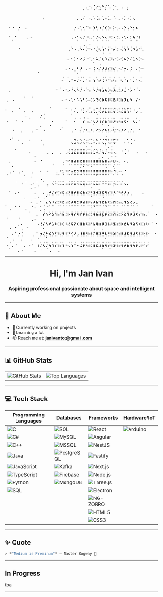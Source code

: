 ⠀⠀⠀⠀⠀⠀⠀⠀⠀⠀⠀⠀⠀⠀⠀⠀⠀⠀⠀⠀⠀⠀⠀⠀⠀⡀⢄⠢⢈⠔⣢⠓⡌⠡⢈⠐⡀⠠⠀⡄⠀⠀⠀⠀⠀⠀⠀⠀⠀⠀⠀⠀⠀⠀⠀⠀⠀⠀⠀⠀⠀⠀⠀⠀⠀⠀⠀⠀⠀⠀⠀⠀⠀⠀⠀⠀⠀⠀⠀⠀⠀⠀⠀⠀⠀
⠀⠀⠀⠀⠀⠀⠀⠀⠀⠀⠀⠀⠄⠀⠀⠀⠀⠀⠀⠀⠀⠀⠀⡀⢂⠜⠀⢆⠱⢊⡔⢃⠤⣑⠂⠡⢀⠠⡁⠢⡑⢄⠀⠀⠀⠀⠀⠀⠀⠀⠀⠀⠀⠀⠀⠀⠀⠀⠀⠀⠀⠀⠀⠀⠀⠀⠀⠀⠀⠀⠀⠀⠀⠀⠀⠀⠀⠀⠀⠀⠀⠀⠀⠀⠀
⠀⠂⠐⠀⡐⠀⠠⠀⠀⠀⠀⠀⠀⠀⠀⠀⠀⠀⠀⠀⠀⠀⡐⠠⢁⢂⠉⠆⡱⢃⠰⡈⢎⡱⢨⠐⡠⠠⡑⢠⠑⡂⠦⠀⠀⠀⠀⠀⠀⠀⠀⠀⠀⠀⠀⠀⠀⠀⠀⠀⠀⠀⠀⠀⠀⠀⠀⠀⠀⠀⠀⠀⠀⠀⠀⠀⠀⠀⠀⠀⠀⠀⠀⠀⠀
⠀⠁⡀⠁⠀⠀⠀⠄⠂⠀⠀⠀⠀⠀⠀⠀⠀⠀⠀⠀⠀⠠⠐⡁⠢⠌⡘⠤⡁⢌⠢⡑⢢⡘⠅⢂⠥⢐⠡⠂⣅⠳⣈⠇⠀⠀⠀⠀⠀⠀⠀⠀⠀⠀⠀⠀⠀⠀⠀⠀⠀⠀⠀⠀⠀⠀⠀⠀⠀⠀⠀⠀⠀⠀⢀⠀⠄⠀⠀⠀⠀⠀⠀⠀⠀
⠀⠀⠀⠀⠐⠀⠀⠀⠀⠀⠀⠀⠀⠀⠀⠀⠀⠀⠀⠀⢀⠑⠠⢀⠣⠄⡑⠢⠐⡈⢆⢡⠂⡍⢢⠌⡂⢌⢣⠱⢈⠲⣡⠚⡀⠀⠀⠀⠀⠀⠀⠀⠀⠀⠀⠀⠀⠀⠀⠀⠀⠀⠀⠀⠀⠀⠀⠀⠀⠀⠀⠀⠀⠀⠀⠀⠀⠀⠈⠀⠐⠀⠐⠀⠀
⠀⠀⠀⠀⠀⠀⠀⠀⠀⠀⠀⠀⠀⠀⠀⠀⠀⠀⠀⠀⠄⠂⡁⠂⠔⡨⠐⢁⠂⠥⡈⢆⠱⣌⢧⠐⡡⢊⠦⡑⠌⣁⠢⡑⠄⠀⠀⠀⠀⠀⠀⠀⠀⠀⠀⠀⠀⠀⠀⠀⠀⠀⠀⠀⠀⠀⠀⠀⠀⠀⠀⠀⠀⠀⠀⠀⠀⠁⡀⠠⠀⠀⠀⠀⠀
⠀⠀⠀⠀⠀⠀⠀⠀⠀⠀⠀⠀⠀⠀⠀⠀⠀⠀⠀⠠⠐⠠⣀⠃⡜⠀⠄⠂⢨⠐⡌⡜⡼⣎⡷⡌⡐⠌⡒⠄⡨⠀⠄⡑⠂⠀⠀⠀⠀⠀⠀⠀⠀⠀⠀⠀⠀⠀⠀⠈⠀⠀⠀⠀⠀⠀⠀⠀⠀⠀⠀⠀⠂⠀⠀⠀⠀⠀⠀⠀⠀⠀⠀⠀⠀
⠀⠀⠀⠀⠀⠀⠀⠀⠀⠀⠀⠀⠀⠀⠀⠀⠀⠀⠌⡀⢁⠒⠤⡘⠌⡁⠂⡅⢢⠑⡴⢘⠱⠚⡴⢡⠈⢆⠑⡄⠂⡁⠂⢌⠀⠀⠀⠀⠀⠀⠀⠀⠀⠀⠀⠀⠀⠀⠀⠀⠀⠀⠀⠀⠀⠀⠀⠀⠀⠀⠀⠀⠀⠀⠀⠀⠀⠀⠀⠀⠀⠀⠀⠀⠠
⠀⡀⠀⠀⠀⠀⠀⠀⠀⠀⠀⠀⠀⠀⠀⠀⠐⠈⠠⠐⡠⠘⢄⠣⡘⠠⠑⡄⠣⡘⢶⣡⢦⡱⣌⢧⣘⡰⣈⠐⡡⠐⠈⠄⠀⠀⠀⠀⠀⠀⠀⠀⠀⠀⠀⡀⠀⢀⠀⠀⠀⠀⠀⠀⠀⠀⠀⠀⠀⠀⠀⠀⠀⠀⠀⠀⠀⠀⠀⠀⠀⠀⠈⠀⠀
⢀⠀⠠⠀⠀⠀⠀⠀⠀⠀⠀⠀⠀⠀⠀⠀⠀⠀⠄⠑⠠⢁⠂⠡⢡⠃⡡⢌⡡⢙⢎⡷⢯⡿⣽⣣⢏⣷⡹⣆⠳⠀⡌⠂⠀⠀⠀⠀⠀⠀⠀⠀⠀⠀⠀⠀⠀⠀⠀⠀⠀⠀⠀⢀⠀⠀⠀⠀⠀⠀⠀⠀⠀⠀⠀⠀⡀⠀⠀⢀⠀⠀⠀⠀⠀
⠂⠀⠄⠀⠈⠀⠄⠀⠠⠀⠀⠀⠀⠀⠀⠀⠀⠀⠀⠌⠀⠂⠌⡀⠐⡃⠔⣡⢒⡉⢞⡼⣏⣿⡳⡝⡺⣜⣷⢫⠇⠐⡠⢁⠀⠀⠀⠀⠀⠀⠀⠀⠀⠀⠀⠠⠀⠀⠀⠀⡐⠈⠀⠀⠀⠀⠀⠀⠀⠀⠁⠀⠀⠀⢀⠀⠀⠀⠈⠀⠀⠀⠀⠀⠀
⠠⠀⠀⠐⠀⠠⠀⠈⠀⠀⠀⠀⠈⠀⠀⠄⠀⠀⠀⠐⠀⠀⠌⠀⠁⡜⢨⡐⢆⡹⢸⡜⣧⢳⣏⠷⡴⣭⢞⠍⠀⢆⡁⠂⠀⠀⠀⠀⠀⠀⠀⠀⠀⠀⠀⠀⠀⠀⠀⠀⠄⠀⠀⠐⠀⠀⠀⡀⠀⠀⠀⠀⠀⢀⠀⠀⠀⠁⠀⠀⠁⠀⠂⢀⠀
⠀⠀⠐⠀⠀⠄⠀⠀⠠⠀⠁⠀⠐⠀⠀⠀⠀⠈⠀⠀⠀⠠⠈⠀⠆⣌⢣⠜⣄⠊⡕⢎⡳⢧⡚⢬⢱⡜⠊⠠⠌⠄⢀⠁⠀⠀⠀⠀⠀⠀⠀⡀⠀⠀⠀⠀⠀⠀⠀⠀⠀⠀⠀⠀⠀⠀⠀⠀⠀⠀⠀⠀⠀⠀⠀⠀⠀⠀⠀⠀⠀⠠⠀⠀⠀
⠀⠈⠀⠀⠂⢀⠀⠐⠀⠀⠀⠐⠀⠀⠀⠀⠀⠀⠀⠂⠀⢄⣹⢦⡱⢌⠶⣉⠦⡓⡌⢌⡙⢧⠿⡭⠃⠀⠄⠡⢈⠐⠀⠀⠀⠀⠀⠀⠀⠀⠀⠀⠀⠀⠀⠀⠀⠀⠀⠀⠀⠁⠀⠀⠀⠀⠀⠀⠀⠀⠀⠀⠀⠀⠀⠂⠐⠀⠀⠀⠀⠁⠄⠂⠀
⠀⠀⠀⠁⠀⠀⠀⠠⠀⠀⠀⠀⠀⢀⠀⡀⠀⢀⠀⣄⢞⣹⣞⣿⣿⣿⣮⣵⣊⠵⡘⢦⡘⠤⡇⢄⠀⠐⢈⠐⠀⠀⠠⠀⠀⠄⠀⠀⠀⠀⠀⠀⠀⠀⠀⠀⠀⠀⠐⠀⠀⠀⠀⠀⠀⠀⠀⠀⠀⠀⠀⠀⠀⠀⠀⠀⠀⠀⠀⡀⠄⠀⡀⠂⠐
⠀⠄⠀⠀⠀⠀⠀⠀⠀⠐⠀⠈⠀⠀⠀⢀⠀⠀⢠⡌⢋⡿⣾⣿⣯⣿⣿⣿⣿⣿⣿⣷⣿⣶⠻⡜⣢⠀⠂⠄⠀⠀⠀⠀⠀⠀⠀⠀⠀⠀⠀⠂⠀⠀⠀⠀⠀⠀⠀⠀⠀⠀⠀⠀⠀⠀⠀⠀⠀⠀⠀⠀⠀⠄⠂⠈⠐⠀⠀⠀⠀⠠⠀⠐⡀
⢀⠠⠐⠀⠠⠐⠀⠀⠠⠀⠀⠂⠀⠐⠀⠀⢠⡘⢥⡚⣏⡶⣯⣽⣻⢿⣿⣿⣿⣿⣿⣿⣿⡿⢆⠹⡔⢂⠈⠀⠀⠀⠀⠀⠀⠀⠀⠀⠀⠀⠀⠀⠀⠀⠀⠁⠀⠂⠀⠀⢀⠀⠀⠀⠀⠀⠀⠀⠀⠀⠀⠀⠀⠀⠀⠀⠀⠀⠁⠀⠀⠀⠀⠀⠀
⠀⠀⠀⠐⠀⠠⠐⠀⡀⠄⠂⠀⠁⢀⠀⢎⠥⣙⣛⢷⣾⡽⣷⢯⣟⣯⣞⡽⣏⣟⡟⠿⠿⣿⠡⢧⡙⡌⢆⡀⠀⠀⠀⠀⠀⠀⠀⠀⠀⠀⠀⠀⠀⠀⠀⠀⠀⠄⠐⠈⠀⠀⠈⠀⠀⠀⠀⠀⠀⠀⠀⠀⠀⠀⠈⠀⠐⠀⠀⡀⠀⠀⠀⠈⠀
⠀⠁⠀⠄⠂⠀⠀⠀⠀⠠⠀⠀⠄⢀⡚⣌⢞⡱⢯⣳⣝⣿⡞⣿⢮⣷⢮⣛⣽⡺⣽⣯⢻⣎⣇⠣⠙⢞⡜⡰⢀⠀⠀⠀⠄⠀⠀⠀⠀⠀⠀⠀⠀⠀⠀⠄⠀⠀⠠⠐⠀⠠⠁⠀⠀⠀⠀⠀⠀⠀⠀⠀⠀⠀⠀⠀⠈⠀⠀⠄⠐⠀⠀⠄⠀
⡀⠀⠀⠀⠀⠀⠀⠀⠂⠀⠄⠁⢀⠦⡱⣘⠮⣝⢯⣳⢯⣞⣻⣭⢟⣾⢿⣳⣞⣷⣹⢯⣷⣫⢾⡹⡵⢦⡹⣵⢪⡔⢤⠀⠀⠀⠀⡀⠀⠀⠠⠀⠁⠈⠀⠠⠀⠈⠐⠀⡁⠠⠈⠀⠀⠀⠀⠀⠀⠀⠀⠀⠀⠀⠀⠀⠐⠈⠀⠀⠀⠈⠀⠀⠀
⠀⠀⠀⠀⠀⠀⠀⠈⠀⠀⡀⠀⡜⢢⠕⣣⢻⡜⣯⢞⡧⢿⡜⢿⡞⡾⣧⣛⢾⣮⣽⣏⡾⣝⣯⢻⣕⡫⣕⢻⡶⣹⢞⡜⣦⡀⠁⠀⠠⠐⠀⠀⠀⠐⠀⠀⠀⢀⠠⠀⠀⠄⠀⠀⠀⠀⠀⠀⠀⠀⠀⠀⠀⠀⠀⠀⠂⠀⠀⠀⠁⠀⠠⠀⠀
⠀⠀⠀⠀⡀⠄⠀⠀⠀⠀⠠⢘⡌⢣⠞⣡⠷⣹⢎⡿⣜⢯⡝⢎⣿⣷⢯⡟⣧⢿⣶⡿⣹⣧⢟⣯⣞⡷⣞⢧⠻⣵⢫⢾⣱⢇⠆⠁⠐⠀⠐⠀⠁⠀⠠⠀⠁⠀⠀⠀⠀⠂⠀⠀⠀⠀⠀⠀⠀⠀⠀⠀⠀⠀⠀⠀⠀⠠⠀⠀⠄⠀⠀⠀⠀
⠀⠀⠄⠁⡐⢈⠀⠀⠀⡀⠁⡲⢌⡓⢮⡱⣋⢧⡻⣼⡙⢊⠜⣠⢸⣿⣻⢾⡍⢿⣽⣛⢧⣛⣯⢾⣱⡿⣼⢯⣻⣼⢫⣯⢗⣯⠂⠀⠂⠈⠀⠠⠀⠀⠄⠀⠀⠄⠀⠐⠀⠀⠁⠀⠀⠀⠀⠀⠀⠀⠀⠀⠀⠀⠀⠀⠀⠀⠀⠀⠀⠂
⠠⠈⡀⠐⠀⠀⡀⠠⠐⠀⢰⡑⢎⡙⢦⢳⡝⣮⢳⡱⢌⢣⠚⠤⣘⡷⢯⣟⣿⣞⣱⣯⢾⡽⣞⡿⣯⢿⡽⣯⢷⢯⡷⣹⠞⡴⠃⠀⠀⠀⠁⠀⠀⡀⠠⠐⠀⠀⢀⠀⠐⠀⠈⢀⠀⠀⡀⠀⠀⠀⠀⠀⠀⠀⠀⠀⠀⠀⠀⠀⠁⠀⠈⠀⠀⠀


---

<h1 align="center">Hi, I'm Jan Ivan</h1>
<h3 align="center"> Aspiring professional passionate about space and intelligent systems </h3>

---

## 🌟 About Me

- 🔭 Currently working on projects
- 🌱 Learning a lot
- 📫 Reach me at: **janivantot@gmail.com**

---

## 📊 GitHub Stats

<table align="center">
  <tr>
    <td align="center">
      <img src="https://github-readme-stats.vercel.app/api?username=johnivn&show_icons=true&theme=tokyonight&hide_border=true" alt="GitHub Stats" />
    </td>
    <td align="center">
      <img src="https://github-readme-stats.vercel.app/api/top-langs?username=johnivn&layout=compact&theme=tokyonight&hide_border=true" alt="Top Languages" />
    </td>
  </tr>
</table>

---

## 💻 Tech Stack

| Programming Languages | Databases | Frameworks | Hardware/IoT |
|------------------------|-----------|------------|--------------|
| ![C](https://img.shields.io/badge/C-00599C?logo=c&logoColor=white) | ![SQL](https://img.shields.io/badge/SQL-4479A1?logo=database&logoColor=white) | ![React](https://img.shields.io/badge/React-20232A?logo=react&logoColor=61DAFB) | ![Arduino](https://img.shields.io/badge/Arduino-00979D?logo=arduino&logoColor=white) |
| ![C#](https://img.shields.io/badge/C%23-239120?logo=c-sharp&logoColor=white) | ![MySQL](https://img.shields.io/badge/MySQL-4479A1?logo=mysql&logoColor=white) | ![Angular](https://img.shields.io/badge/Angular-DD0031?logo=angular&logoColor=white) | |
| ![C++](https://img.shields.io/badge/C++-00599C?logo=c%2B%2B&logoColor=white) | ![MSSQL](https://img.shields.io/badge/MSSQL-CC2927?logo=microsoftsqlserver&logoColor=white) | ![NestJS](https://img.shields.io/badge/NestJS-E0234E?logo=nestjs&logoColor=white) | |
| ![Java](https://img.shields.io/badge/Java-ED8B00?logo=java&logoColor=white) | ![PostgreSQL](https://img.shields.io/badge/PostgreSQL-4169E1?logo=postgresql&logoColor=white) | ![Fastify](https://img.shields.io/badge/Fastify-000000?logo=fastify&logoColor=white) | |
| ![JavaScript](https://img.shields.io/badge/JavaScript-ES6-yellow?logo=javascript&logoColor=black) | ![Kafka](https://img.shields.io/badge/Apache_Kafka-231F20?logo=apachekafka&logoColor=white) | ![Next.js](https://img.shields.io/badge/Next.js-000000?logo=nextdotjs&logoColor=white) | |
| ![TypeScript](https://img.shields.io/badge/TypeScript-3178C6?logo=typescript&logoColor=white) | ![Firebase](https://img.shields.io/badge/Firebase-FFCA28?logo=firebase&logoColor=black) | ![Node.js](https://img.shields.io/badge/Node.js-339933?logo=nodedotjs&logoColor=white) | |
| ![Python](https://img.shields.io/badge/Python-3776AB?logo=python&logoColor=white) | ![MongoDB](https://img.shields.io/badge/MongoDB-47A248?logo=mongodb&logoColor=white) | ![Three.js](https://img.shields.io/badge/Three.js-000000?logo=three.js&logoColor=white) | |
| ![SQL](https://img.shields.io/badge/SQL-4479A1?logo=database&logoColor=white) |  | ![Electron](https://img.shields.io/badge/Electron-2C2E3B?logo=electron&logoColor=white) | |
|  |  | ![NG-ZORRO](https://img.shields.io/badge/NG--ZORRO-1D71B8?logo=antdesign&logoColor=white) | |
|  |  | ![HTML5](https://img.shields.io/badge/HTML5-E34F26?logo=html5&logoColor=white) | |
|  |  | ![CSS3](https://img.shields.io/badge/CSS3-1572B6?logo=css3&logoColor=white) | |


---

## ✨ Quote
```bash
> *"Medium is Preminum"* — Master Oogway 🐢
```

---

## In Progress
tba

---
